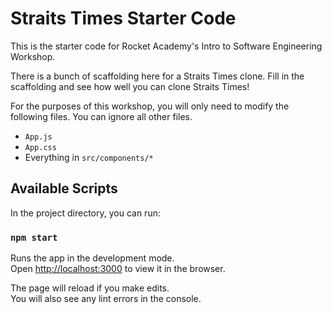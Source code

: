 # Straits Times Starter Code

This is the starter code for Rocket Academy's Intro to Software Engineering Workshop.

There is a bunch of scaffolding here for a Straits Times clone. Fill in the scaffolding and see how well you can clone Straits Times!

For the purposes of this workshop, you will only need to modify the following files. You can ignore all other files.

* `App.js`
* `App.css`
* Everything in `src/components/*`

## Available Scripts

In the project directory, you can run:

### `npm start`

Runs the app in the development mode.<br />
Open [http://localhost:3000](http://localhost:3000) to view it in the browser.

The page will reload if you make edits.<br />
You will also see any lint errors in the console.
